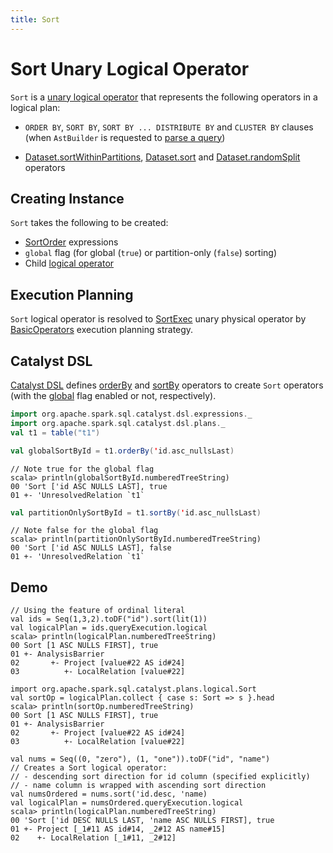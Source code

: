 ```yaml
---
title: Sort
---
```


# Sort Unary Logical Operator

`Sort` is a [unary logical operator](LogicalPlan.md#UnaryNode) that represents the following operators in a logical plan:

* `ORDER BY`, `SORT BY`, `SORT BY ... DISTRIBUTE BY` and `CLUSTER BY` clauses (when `AstBuilder` is requested to [parse a query](../sql/AstBuilder.md#withQueryResultClauses))

* [Dataset.sortWithinPartitions](../dataset-operators.md#sortWithinPartitions), [Dataset.sort](../dataset-operators.md#sort) and [Dataset.randomSplit](../dataset-operators.md#randomSplit) operators

## Creating Instance

`Sort` takes the following to be created:

* <span id="order"> [SortOrder](../expressions/SortOrder.md) expressions
* <span id="global"> `global` flag (for global (`true`) or partition-only (`false`) sorting)
* <span id="child"> Child [logical operator](LogicalPlan.md)

## Execution Planning

`Sort` logical operator is resolved to [SortExec](../physical-operators/SortExec.md) unary physical operator by [BasicOperators](../execution-planning-strategies/BasicOperators.md#Sort) execution planning strategy.

## Catalyst DSL

[Catalyst DSL](../catalyst-dsl/index.md) defines [orderBy](../catalyst-dsl/DslLogicalPlan.md#orderBy) and [sortBy](../catalyst-dsl/DslLogicalPlan.md#sortBy) operators to create `Sort` operators (with the [global](#global) flag enabled or not, respectively).

```scala
import org.apache.spark.sql.catalyst.dsl.expressions._
import org.apache.spark.sql.catalyst.dsl.plans._
val t1 = table("t1")
```

```scala
val globalSortById = t1.orderBy('id.asc_nullsLast)
```

```text
// Note true for the global flag
scala> println(globalSortById.numberedTreeString)
00 'Sort ['id ASC NULLS LAST], true
01 +- 'UnresolvedRelation `t1`
```

```scala
val partitionOnlySortById = t1.sortBy('id.asc_nullsLast)
```

```text
// Note false for the global flag
scala> println(partitionOnlySortById.numberedTreeString)
00 'Sort ['id ASC NULLS LAST], false
01 +- 'UnresolvedRelation `t1`
```

## Demo

```text
// Using the feature of ordinal literal
val ids = Seq(1,3,2).toDF("id").sort(lit(1))
val logicalPlan = ids.queryExecution.logical
scala> println(logicalPlan.numberedTreeString)
00 Sort [1 ASC NULLS FIRST], true
01 +- AnalysisBarrier
02       +- Project [value#22 AS id#24]
03          +- LocalRelation [value#22]

import org.apache.spark.sql.catalyst.plans.logical.Sort
val sortOp = logicalPlan.collect { case s: Sort => s }.head
scala> println(sortOp.numberedTreeString)
00 Sort [1 ASC NULLS FIRST], true
01 +- AnalysisBarrier
02       +- Project [value#22 AS id#24]
03          +- LocalRelation [value#22]
```

```text
val nums = Seq((0, "zero"), (1, "one")).toDF("id", "name")
// Creates a Sort logical operator:
// - descending sort direction for id column (specified explicitly)
// - name column is wrapped with ascending sort direction
val numsOrdered = nums.sort('id.desc, 'name)
val logicalPlan = numsOrdered.queryExecution.logical
scala> println(logicalPlan.numberedTreeString)
00 'Sort ['id DESC NULLS LAST, 'name ASC NULLS FIRST], true
01 +- Project [_1#11 AS id#14, _2#12 AS name#15]
02    +- LocalRelation [_1#11, _2#12]
```
